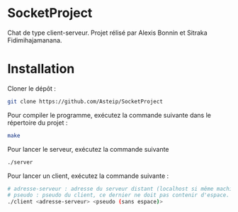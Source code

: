 # SocketProject

Chat de type client-serveur. Projet rélisé par Alexis Bonnin et Sitraka Fidimihajamanana.

Installation
===============

Cloner le dépôt :
```bash
git clone https://github.com/Asteip/SocketProject
```
Pour compiler le programme, exécutez la commande suivante dans le répertoire du projet :
```bash
make
```

Pour lancer le serveur, exécutez la commande suivante
```bash
./server
```

Pour lancer un client, exécutez la commande suivante :
```bash
# adresse-serveur : adresse du serveur distant (localhost si même machine)
# pseudo : pseudo du client, ce dernier ne doit pas contenir d'espace.
./client <adresse-serveur> <pseudo (sans espace)>
```
